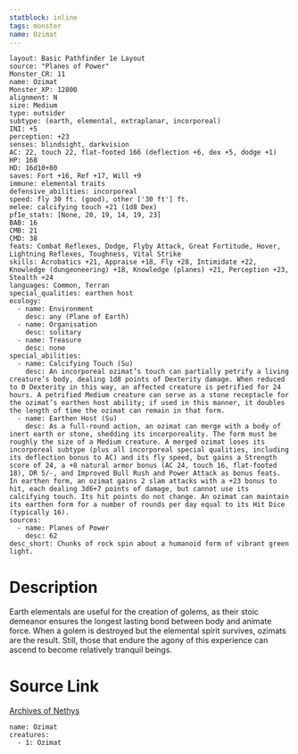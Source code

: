 ```yaml
---
statblock: inline
tags: monster
name: Ozimat
---
```

```statblock
layout: Basic Pathfinder 1e Layout
source: "Planes of Power"
Monster_CR: 11
name: Ozimat
Monster_XP: 12800
alignment: N
size: Medium
type: outsider
subtype: (earth, elemental, extraplanar, incorporeal)
INI: +5
perception: +23
senses: blindsight, darkvision
AC: 22, touch 22, flat-footed 166 (deflection +6, dex +5, dodge +1)
HP: 168
HD: 16d10+80
saves: Fort +16, Ref +17, Will +9
immune: elemental traits
defensive_abilities: incorporeal
speed: fly 30 ft. (good), other ['30 ft'] ft.
melee: calcifying touch +21 (1d8 Dex)
pf1e_stats: [None, 20, 19, 14, 19, 23]
BAB: 16
CMB: 21
CMD: 38
feats: Combat Reflexes, Dodge, Flyby Attack, Great Fortitude, Hover, Lightning Reflexes, Toughness, Vital Strike
skills: Acrobatics +21, Appraise +18, Fly +28, Intimidate +22, Knowledge (dungeoneering) +18, Knowledge (planes) +21, Perception +23, Stealth +24
languages: Common, Terran
special_qualities: earthen host
ecology:
  - name: Environment
    desc: any (Plane of Earth)
  - name: Organisation
    desc: solitary
  - name: Treasure
    desc: none
special_abilities:
  - name: Calcifying Touch (Su)
    desc: An incorporeal ozimat’s touch can partially petrify a living creature’s body, dealing 1d8 points of Dexterity damage. When reduced to 0 Dexterity in this way, an affected creature is petrified for 24 hours. A petrified Medium creature can serve as a stone receptacle for the ozimat’s earthen host ability; if used in this manner, it doubles the length of time the ozimat can remain in that form.
  - name: Earthen Host (Su)
    desc: As a full-round action, an ozimat can merge with a body of inert earth or stone, shedding its incorporeality. The form must be roughly the size of a Medium creature. A merged ozimat loses its incorporeal subtype (plus all incorporeal special qualities, including its deflection bonus to AC) and its fly speed, but gains a Strength score of 24, a +8 natural armor bonus (AC 24, touch 16, flat-footed 18), DR 5/-, and Improved Bull Rush and Power Attack as bonus feats. In earthen form, an ozimat gains 2 slam attacks with a +23 bonus to hit, each dealing 3d6+7 points of damage, but cannot use its calcifying touch. Its hit points do not change. An ozimat can maintain its earthen form for a number of rounds per day equal to its Hit Dice (typically 16).
sources:
  - name: Planes of Power
    desc: 62
desc_short: Chunks of rock spin about a humanoid form of vibrant green light.
```
# Description
Earth elementals are useful for the creation of golems, as their stoic demeanor ensures the longest lasting bond between body and animate force. When a golem is destroyed but the elemental spirit survives, ozimats are the result. Still, those that endure the agony of this experience can ascend to become relatively tranquil beings.
# Source Link
[Archives of Nethys](https://aonprd.com/MonsterDisplay.aspx?ItemName=Ozimat)
```encounter-table
name: Ozimat
creatures:
  - 1: Ozimat
```
